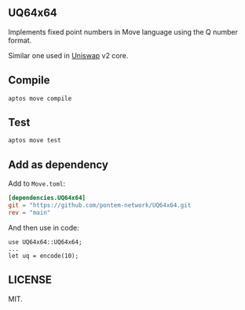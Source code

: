 ## UQ64x64

Implements fixed point numbers in Move language using the Q number format.

Similar one used in [Uniswap](https://github.com/Uniswap/v2-core/blob/master/contracts/libraries/UQ112x112.sol) v2 core.

## Compile

    aptos move compile

## Test

    aptos move test

## Add as dependency

Add to `Move.toml`:

```toml
[dependencies.UQ64x64]
git = "https://github.com/pontem-network/UQ64x64.git
rev = "main"
```

And then use in code:

```move
use UQ64x64::UQ64x64;
...
let uq = encode(10);
```

## LICENSE

MIT.